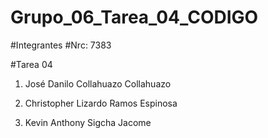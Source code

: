# Grupo_06_Tarea_04_CODIGO

#Integrantes
#Nrc: 7383

#Tarea 04

1. José Danilo Collahuazo Collahuazo

2. Christopher Lizardo Ramos Espinosa

3. Kevin Anthony Sigcha Jacome
